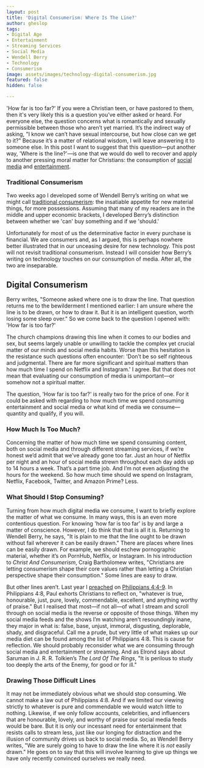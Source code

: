 ```yaml
---
layout: post
title: 'Digital Consumerism: Where Is The Line?'
author: gheslop
tags:
- Digital Age
- Entertainment
- Streaming Services
- Social Media
- Wendell Berry
- Technology
- Consumerism
image: assets/images/technology-digital-consumerism.jpg
featured: false
hidden: false

---
```

'How far is too far?' If you were a Christian teen, or have pastored to them, then it's very likely this is a question you’ve either asked or heard. For everyone else, the question concerns what is romantically and sexually permissible between those who aren’t yet married. It’s the indirect way of asking, "I know we can’t have sexual intercourse, but how close can we get to it?" Because it’s a matter of relational wisdom, I will leave answering it to someone else. In this post I want to suggest that this question—put another way, 'Where is the line?'—is one that we would do well to recover and apply to another pressing moral matter for Christians: the consumption of [social media](https://rekindle.co.za/content/more-ways-technology-takes/ "Technology Takes") and [entertainment](https://rekindle.co.za/content/2020-07-03-nietzsche "Nietzsche On Entertainment").

### Traditional Consumerism

Two weeks ago I developed some of Wendell Berry’s writing on what we might call [traditional consumerism](https://rekindle.co.za/content/2021-05-19-discernment-new-technology "Consumerism"): the insatiable appetite for new material things, for more possessions. Assuming that many of my readers are in the middle and upper economic brackets, I developed Berry’s distinction between whether we 'can' buy something and if we 'should.'

Unfortunately for most of us the determinative factor in every purchase is financial. We are consumers and, as I argued, this is perhaps nowhere better illustrated that in our unceasing desire for new technology. This post will not revisit traditional consumerism. Instead I will consider how Berry’s writing on technology touches on our consumption of media. After all, the two are inseparable.

## Digital Consumerism

Berry writes, "Someone asked where one is to draw the line. That question returns me to the bewilderment I mentioned earlier: I am unsure where the line is to be drawn, or how to draw it. But it is an intelligent question, worth losing some sleep over." So we come back to the question I opened with: 'How far is too far?'

The church champions drawing this line when it comes to our bodies and sex, but seems largely unable or unwilling to tackle the complex yet crucial matter of our minds and social media habits. Worse than this hesitation is the resistance such questions often encounter: 'Don’t be so self righteous and judgmental. There are far more significant and spiritual matters than how much time I spend on Netflix and Instagram.' I agree. But that does not mean that evaluating our consumption of media is unimportant—or somehow not a spiritual matter.

The question, 'How far is too far?' is really two for the price of one. For it could be asked with regarding to how much time we spend consuming entertainment and social media or what kind of media we consume—quantity and qualify, if you will.

### How Much Is Too Much?

Concerning the matter of how much time we spend consuming content, both on social media and through different streaming services, if we’re honest we’d admit that we’ve already gone too far. Just an hour of Netflix per night and an hour of social media strewn throughout each day adds up to 14 hours a week. That’s a part time job. And I’m not even adjusting the hours for the weekend. So how much time should we spend on Instagram, Netflix, Facebook, Twitter, and Amazon Prime? Less.

### What Should I Stop Consuming?

Turning from how much digital media we consume, I want to briefly explore the matter of what we consume. In many ways, this is an even more contentious question. For knowing 'how far is too far' is by and large a matter of conscience. However, I do think that that is all it is. Returning to Wendell Berry, he says, "It is plain to me that the line ought to be drawn without fail wherever it can be easily drawn." There are places where lines can be easily drawn. For example, we should eschew pornographic material, whether it’s on PornHub, Netflix, or Instagram. In his introduction to _Christ And Consumerism_, Craig Bartholomew writes, "Christians are letting consumerism shape their core values rather than letting a Christian perspective shape their consumption." Some lines are easy to draw.

But other lines aren’t. Last year I [preached](https://citybowl.hopecity.co.za/sermons/the-peace-of-god/ "Philippians 4:4-9 Sermon") on [Philippians 4:4-9](https://rekindle.co.za/content/2020-12-01-philippians-4-8-9-devotional "Philippians 4:8-9 Devotional"). In Philippians 4:8, Paul exhorts Christians to reflect on, "whatever is true, honourable, just, pure, lovely, commendable, excellent, and anything worthy of praise." But I realised that most—if not all—of what I stream and scroll through on social media is the reverse or opposite of those things. When my social media feeds and the shows I’m watching aren't resoundingly inane, they major in what is: false, base, unjust, immoral, disgusting, deplorable, shady, and disgraceful. Call me a prude, but very little of what makes up our media diet can be found among the list of Philippians 4:8. This is cause for reflection. We should probably reconsider what we are consuming through social media and entertainment or streaming. And as Elrond says about Saruman in J. R. R. Tolkien’s _The Lord Of The Rings_, "It is perilous to study too deeply the arts of the Enemy, for good or for ill."

### Drawing Those Difficult Lines

It may not be immediately obvious what we should stop consuming. We cannot make a law out of Philippians 4:8. And if we limited our viewing strictly to whatever is pure and commendable we would watch little to nothing. Likewise, if we only follow accounts, celebrities, and influencers that are honourable, lovely, and worthy of praise our social media feeds would be bare. But it is only our incessant need for entertainment that resists calls to stream less, just like our longing for distraction and the illusion of community drives us back to social media. So, as Wendell Berry writes, "We are surely going to have to draw the line where it is _not_ easily drawn." He goes on to say that this will involve learning to give up things we have only recently convinced ourselves we really need.